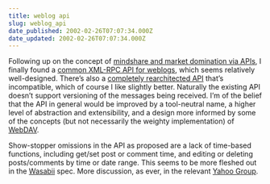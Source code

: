 ```yaml
---
title: weblog api
slug: weblog_api
date_published: 2002-02-26T07:07:34.000Z
date_updated: 2002-02-26T07:07:34.000Z
---
```


Following up on the concept of [mindshare and market domination via APIs](http://www.dashes.com/anil/index.php?blogarch/2002_01_01_archive.php#9177215), I finally found a [common XML-RPC API for weblogs](http://techno-weenie.com/articles/rfc/weblog_api_1.shtml), which seems relatively well-designed. There’s also a [completely rearchitected API](http://techno-weenie.com/articles/rfc/weblog_api_2.shtml) that’s incompatible, which of course I like slightly better. Naturally the existing API doesn’t support versioning of the messages being received. I’m of the belief that the API in general would be improved by a tool-neutral name, a higher level of abstraction and extensibility, and a design more informed by some of the concepts (but not necessarily the weighty implementation) of [WebDAV](http://www.webdav.org/).

Show-stopper omissions in the API as proposed are a lack of time-based functions, including get/set post or comment time, and editing or deleting posts/comments by time or date range. This seems to be more fleshed out in the [Wasabii](http://wasabii.org/root/) spec. More discussion, as ever, in the relevant [Yahoo Group](http://groups.yahoo.com/group/weblog-devel).

